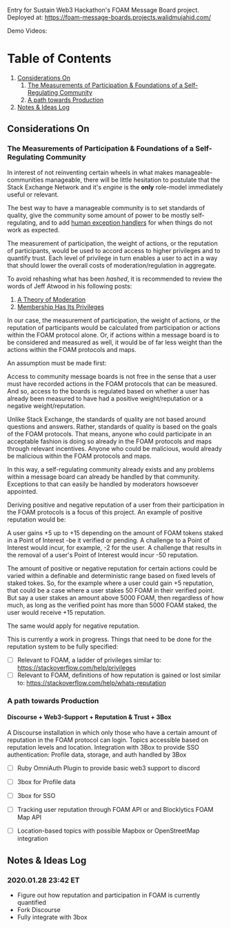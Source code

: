 Entry for Sustain Web3 Hackathon's FOAM Message Board project. Deployed at: https://foam-message-boards.projects.walidmujahid.com/

Demo Videos:

# Table of Contents
1. [Considerations On](#considerations)
    1. [The Measurements of Participation & Foundations of a Self-Regulating Community](#reputation-privileges)
    2. [A path towards Production](#towards-production)
2. [Notes & Ideas Log](#ideas-log)

## <a name="considerations">Considerations On</a>
### <a name="reputation-privileges">The Measurements of Participation & Foundations of a Self-Regulating Community</a>

In interest of not reinventing certain wheels in what makes manageable-communities manageable, there will be little hesitation to postulate that the Stack Exchange Network and it's *engine* is the **only** role-model immediately useful or relevant.

The best way to have a manageable community is to set standards of quality, give the community some amount of power to be mostly self-regulating, and to add [human exception handlers](https://stackoverflow.blog/2009/05/18/a-theory-of-moderation/) for when things do not work as expected.

The measurement of participation, the weight of actions, or the reputation of participants, would be used to accord access to higher privileges and to quantify trust. Each level of privilege in turn enables a user to act in a way that should lower the overall costs of moderation/regulation in aggregate.

To avoid rehashing what has been *hashed*, it is recommended to review the words of Jeff Atwood in his following posts:
1. [A Theory of Moderation](https://stackoverflow.blog/2009/05/18/a-theory-of-moderation/)
2. [Membership Has Its Privileges](https://stackoverflow.blog/2010/10/07/membership-has-its-privileges/)

In our case, the measurement of participation, the weight of actions, or the reputation of participants would be calculated from participation or actions within the FOAM protocol alone. Or, if actions within a message board is to be considered and measured as well, it would be of far less weight than the actions within the FOAM protocols and maps.

An assumption must be made first:

Access to community message boards is not free in the sense that a user must have recorded actions in the FOAM protocols that can be measured. And so, access to the boards is regulated based on whether a user has already been measured to have had a positive weight/reputation or a negative weight/reputation.

Unlike Stack Exchange, the standards of quality are not based around questions and answers. Rather, standards of quality is based on the goals of the FOAM protocols. That means, anyone who could participate in an acceptable fashion is doing so already in the FOAM protocols and maps through relevant incentives. Anyone who could be malicious, would already be malicious within the FOAM protocols and maps.

In this way, a self-regulating community already exists and any problems within a message board can already be handled by that community. Exceptions to that can easily be handled by moderators howsoever appointed.

Deriving positive and negative reputation of a user from their participation in the FOAM protocols is a focus of this project. An example of positive reputation would be:

A user gains +5 up to +15 depending on the amount of FOAM tokens staked in a Point of Interest -be it verified or pending. A challenge to a Point of Interest would incur, for example, -2 for the user. A challenge that results in the removal of a user's Point of Interest would incur -50 reputation. 

The amount of positive or negative reputation for certain actions could be varied within a definable and deterministic range based on fixed levels of staked tokes. So, for the example where a user could gain +5 reputation, that could be a case where a user stakes 50 FOAM in their verified point. But say a user stakes an amount above 5000 FOAM, then regardless of how much, as long as the verified point has more than 5000 FOAM staked, the user would receive +15 reputation.

The same would apply for negative reputation. 

This is currently a work in progress. Things that need to be done for the reputation system to be fully specified:

- [ ] Relevant to FOAM, a ladder of privileges similar to: https://stackoverflow.com/help/privileges
- [ ] Relevant to FOAM, definitions of how reputation is gained or lost similar to: https://stackoverflow.com/help/whats-reputation

### <a name="towards-production">A path towards Production</a>

#### Discourse + Web3-Support + Reputation & Trust + 3Box

A Discourse installation in which only those who have a certain amount of reputation in the FOAM protocol can login. 
Topics accessible based on reputation levels and location. 
Integration with 3Box to provide SSO authentication: Profile data, storage, and auth handled by 3Box

- [ ] Ruby OmniAuth Plugin to provide basic web3 support to discord
- [ ] 3box for Profile data
- [ ] 3box for SSO
- [ ] Tracking user reputation through FOAM API or and Blocklytics FOAM Map API
- [ ] Location-based topics with possible Mapbox or OpenStreetMap integration


## <a name="ideas-log">Notes & Ideas Log</a>

### 2020.01.28 23:42 ET

- Figure out how reputation and participation in FOAM is currently quantified
- Fork Discourse
- Fully integrate with 3box 
